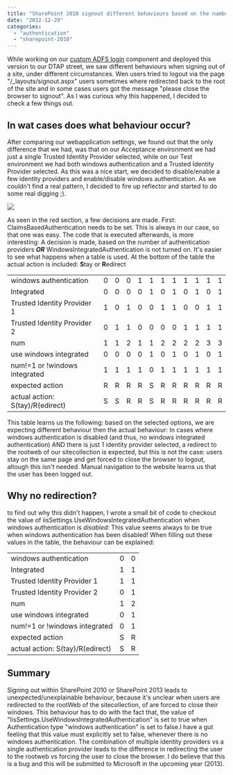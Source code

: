 ```yaml
---
title: "SharePoint 2010 signout different behaviours based on the number of selected Authentication Types"
date: "2012-12-29"
categories: 
  - "authentication"
  - "sharepoint-2010"
---
```


While working on our [custom ADFS login](http://bloggingabout.net/blogs/bas/archive/2012/12/28/customizing-adfs-login-for-sharepoint-2010-how-we-did-it.aspx "Custom ADFS login for SharePoint 2010") component and deployed this version to our DTAP street, we saw different behaviours when signing out of a site, under different circumstances. Wen users tried to logout via the page "/\_layouts/signout.aspx" users sometimes where redirected back to the root of the site and in some cases users got the message "please close the browser to signout". As I was curious why this happened, I decided to check a few things out.

## In wat cases does what behaviour occur?

After comparing our webapplication settings, we found out that the only difference that we had, was that on our Acceptance environment we had just a single Trusted Identity Provider selected, while on our Test environment we had both windows authentication and a Trusted Identity Provider selected. As this was a nice start, we decided to disable/enable a few identity providers and enable/disable windows authentication. As we couldn't find a real pattern, I decided to fire up reflector and started to do some real digging ;).

[![](images/4403.signout-code.png)](http://bloggingabout.net/cfs-file.ashx/__key/CommunityServer.Blogs.Components.WeblogFiles/bas/4403.signout-code.png)

As seen in the red section, a few decisions are made. First: ClaimsBasedAuthentication needs to be set. This is always in our case, so that one was easy. The code that is executed afterwards, is more interesting: A decision is made, based on the number of authentication providers **_OR_** WindowsIntegratedAuthentication is not turned on. It's easier to see what happens when a table is used. At the bottom of the table the actual action is included: **S**tay or **R**edirect

<table><tbody><tr><td>windows authentication</td><td>0</td><td>0</td><td>0</td><td>1</td><td>1</td><td>1</td><td>1</td><td>1</td><td>1</td><td>1</td><td>1</td></tr><tr><td>Integrated</td><td>0</td><td>0</td><td>0</td><td>0</td><td>1</td><td>0</td><td>1</td><td>0</td><td>1</td><td>0</td><td>1</td></tr><tr><td>Trusted Identity Provider 1</td><td>1</td><td>0</td><td>1</td><td>0</td><td>0</td><td>1</td><td>1</td><td>0</td><td>0</td><td>1</td><td>1</td></tr><tr><td>Trusted Identity Provider 2</td><td>0</td><td>1</td><td>1</td><td>0</td><td>0</td><td>0</td><td>0</td><td>1</td><td>1</td><td>1</td><td>1</td></tr><tr><td>num</td><td>1</td><td>1</td><td>2</td><td>1</td><td>1</td><td>2</td><td>2</td><td>2</td><td>2</td><td>3</td><td>3</td></tr><tr><td>use windows integrated</td><td>0</td><td>0</td><td>0</td><td>0</td><td>1</td><td>0</td><td>1</td><td>0</td><td>1</td><td>0</td><td>1</td></tr><tr><td>num!=1 or !windows integrated</td><td>1</td><td>1</td><td>1</td><td>1</td><td>0</td><td>1</td><td>1</td><td>1</td><td>1</td><td>1</td><td>1</td></tr><tr><td>expected action</td><td>R</td><td>R</td><td>R</td><td>R</td><td>S</td><td>R</td><td>R</td><td>R</td><td>R</td><td>R</td><td>R</td></tr><tr><td>actual action: S(tay)/R(edirect)</td><td>S</td><td>S</td><td>R</td><td>R</td><td>S</td><td>R</td><td>R</td><td>R</td><td>R</td><td>R</td><td>R</td></tr></tbody></table>

This table learns us the following: based on the selected options, we are expecting different behaviour then the actual behaviour: In cases where windows authentication is disabled (and thus, no windows integrated authentication) AND there is just 1 identity provider selected, a redirect to the rootweb of our sitecollection is expected, but this is not the case: users stay on the same page and get forced to close the browser to logout, altough this isn't needed. Manual navigation to the website learns us that the user has been logged out.

## Why no redirection?

to find out why this didn't happen, I wrote a small bit of code to checkout the value of iisSettings.UseWindowsIntegratedAuthentication when windows authentication is _disabled:_ This value seems always to be true when windows authentication has been disabled! When filling out these values in the table, the behaviour can be explained:

<table><tbody><tr><td>windows authentication</td><td>0</td><td>0</td></tr><tr><td>Integrated</td><td>1</td><td>1</td></tr><tr><td>Trusted Identity Provider 1</td><td>1</td><td>1</td></tr><tr><td>Trusted Identity Provider 2</td><td>0</td><td>1</td></tr><tr><td>num</td><td>1</td><td>2</td></tr><tr><td>use windows integrated</td><td>0</td><td>1</td></tr><tr><td>num!=1 or !windows integrated</td><td>0</td><td>1</td></tr><tr><td>expected action</td><td>S</td><td>R</td></tr><tr><td>actual action: S(tay)/R(edirect)</td><td>S</td><td>R</td></tr></tbody></table>

## Summary

Signing out within SharePoint 2010 or SharePoint 2013 leads to unexpected/unexplainable behaviour, because it's unclear when users are redirected to the rootWeb of the sitecollection, of are forced to close their windows. This behaviour has to do with the fact that, the value of "IisSettings.UseWindowsIntegratedAuthentication" is set to true when Authentication type "windows authentication" is set to false.I have a gut feeling that this value must explicitly set to false, whenever there is no windows authentication. The combination of multiple identity providers vs a single authentication provider leads to the difference in redirecting the user to the rootweb vs forcing the user to close the browser. I do believe that this is a bug and this will be submitted to Microsoft in the upcoming year (2013).
